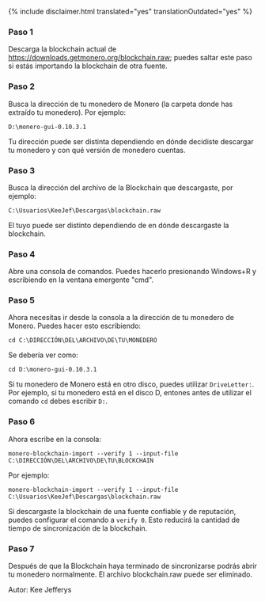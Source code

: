 {% include disclaimer.html translated="yes" translationOutdated="yes" %}

### Paso 1

Descarga la blockchain actual de https://downloads.getmonero.org/blockchain.raw; puedes saltar este paso si estás importando la blockchain de otra fuente.

### Paso 2

Busca la dirección de tu monedero de Monero (la carpeta donde has extraído tu monedero). Por ejemplo:

`D:\monero-gui-0.10.3.1`

Tu dirección puede ser distinta dependiendo en dónde decidiste descargar tu monedero y con qué versión de monedero cuentas.

### Paso 3

Busca la dirección del archivo de la Blockchain que descargaste, por ejemplo:

`C:\Usuarios\KeeJef\Descargas\blockchain.raw`

El tuyo puede ser distinto dependiendo de en dónde descargaste la blockchain.

### Paso 4

Abre una consola de comandos. Puedes hacerlo presionando Windows+R y escribiendo en la ventana emergente "cmd".

### Paso 5

Ahora necesitas ir desde la consola a la dirección de tu monedero de Monero. Puedes hacer esto escribiendo:

`cd C:\DIRECCIÓN\DEL\ARCHIVO\DE\TU\MONEDERO`

Se debería ver como:

`cd D:\monero-gui-0.10.3.1`

Si tu monedero de Monero está en otro disco, puedes utilizar `DriveLetter:`. Por ejemplo, si tu monedero está en el disco D, entones antes de utilizar el comando `cd` debes escribir `D:`.

### Paso 6

Ahora escribe en la consola:

`monero-blockchain-import --verify 1 --input-file C:\DIRECCIÓN\DEL\ARCHIVO\DE\TU\BLOCKCHAIN`

Por ejemplo:

`monero-blockchain-import --verify 1 --input-file C:\Usuarios\KeeJef\Descargas\blockchain.raw`

Si descargaste la blockchain de una fuente confiable y de reputación, puedes configurar el comando a `verify 0`. Esto reducirá la cantidad de tiempo de sincronización de la blockchain.

### Paso 7

Después de que la Blockchain haya terminado de sincronizarse podrás abrir tu monedero normalmente. El archivo blockchain.raw puede ser eliminado.


Autor: Kee Jefferys

